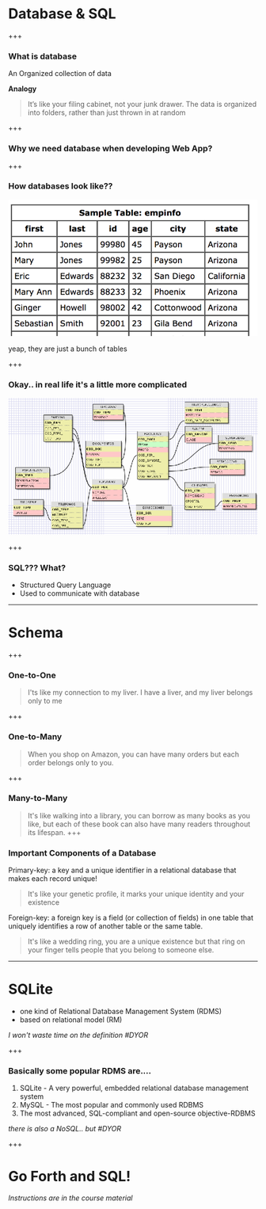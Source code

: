 # Database & SQL

+++

### What is database

An Organized collection of data

**Analogy**

> It’s like your filing cabinet, not your junk drawer. The data is organized into folders, rather than just thrown in at random

+++

### Why we need database when developing Web App?

+++

### How databases look like??

![visual of database](database-look.png)

yeap, they are just a bunch of tables

+++

### Okay.. in real life it's a little more complicated
![visual of database](database-look.gif)

+++

### SQL??? What?

* Structured Query Language
* Used to communicate with database

---
# Schema

+++
### One-to-One

> I'ts like my connection to my liver. I have a liver, and my liver belongs only to me


+++

### One-to-Many

> When you shop on Amazon, you can have many orders but each order belongs only to you.

+++

### Many-to-Many

> It's like walking into a library, you can borrow as many books as you like, but each of these book can also have many readers throughout its lifespan.
+++

### Important Components of a Database

Primary-key: a key and a unique identifier in a relational database that makes each record unique!

> It's like your genetic profile, it marks your unique identity and your existence

Foreign-key: a foreign key is a field (or collection of fields) in one table that uniquely identifies a row of another table or the same table.

> It's like a wedding ring, you are a unique existence but that ring on your finger tells people that you belong to someone else.

---

# SQLite

* one kind of Relational Database Management System (RDMS)
* based on relational model (RM)

*I won't waste time on the definition #DYOR*

+++

### Basically some popular RDMS are....

1. SQLite - A very powerful, embedded relational database management system
2. MySQL - The most popular and commonly used RDBMS
3. The most advanced, SQL-compliant and open-source objective-RDBMS

*there is also a NoSQL.. but #DYOR*

+++

# Go Forth and SQL!

*Instructions are in the course material*




